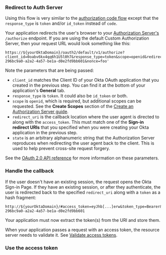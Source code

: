 ### Redirect to Auth Server

Using this flow is very similar to the [authorization code flow](/docs/guides/implement-auth-code/) except that the `response_type` is `token` and/or `id_token` instead of `code`.

Your application redirects the user's browser to your [Authorization Server's](/docs/concepts/auth-servers/) `/authorize` endpoint. If you are using the default Custom Authorization Server, then your request URL would look something like this:

```
https://${yourOktaDomain}/oauth2/default/v1/authorize?client_id=0oabv6kx4qq6h1U5l0h7&response_type=token&scope=openid&redirect_uri=&redirect_uri=https%3A%2F%2Fexample.com&state=state-296bc9a0-a2a2-4a57-be1a-d0e2fd9bb601&nonce=foo'
```

Note the parameters that are being passed:

- `client_id` matches the Client ID of your Okta OAuth application that you created in the <GuideLink link="../setup-app">previous step</GuideLink>. You can find it at the bottom of your application's **General** tab.
- `response_type` is `token`. It could also be `id_token` or both.
- `scope` is `openid`, which is required, but additional scopes can be requested. See the **Create Scopes** section of the [Create an Authorization Server guide](/docs/guides/customize-authz-server/create-scopes/).
- `redirect_uri` is the callback location where the user agent is directed to along with the `access_token`. This must match one of the **Sign-in redirect URIs** that you specified when you were creating your Okta application in the <GuideLink link="../setup-app">previous step</GuideLink>.
- `state` is an arbitrary alphanumeric string that the Authorization Server reproduces when redirecting the user agent back to the client. This is used to help prevent cross-site request forgery.

See the [OAuth 2.0 API reference](/docs/reference/api/oidc/#authorize) for more information on these parameters.

###  Handle the callback

If the user doesn't have an existing session, the request opens the Okta Sign-in Page. If they have an existing session, or after they authenticate, the user is redirected back to the specified `redirect_uri` along with a `token` as a hash fragment:

```
http://${yourOktaDomain}/#access_token=eyJhb[...]erw&token_type=Bearer&expires_in=3600&scope=openid&state=state-296bc9a0-a2a2-4a57-be1a-d0e2fd9bb601
```

Your application must now extract the token(s) from the URI and store them.

When your application passes a request with an access token, the resource server needs to validate it. See [Validate access tokens](/docs/guides/validate-access-tokens/).

###  Use the access token